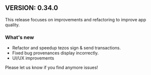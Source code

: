 ## VERSION: 0.34.0

This release focuses on improvements and refactoring to improve app quality. 

### What's new
- Refactor and speedup tezos sign & send transactions.
- Fixed bug provenances display incorrectly.
- UI/UX improvements

Please let us know if you find anymore issues!
